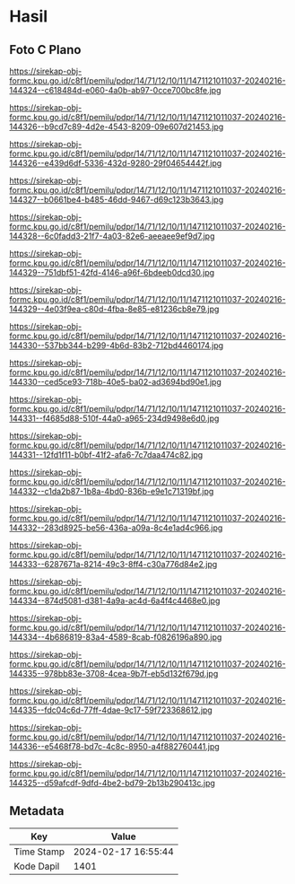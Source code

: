 # Hasil

## Foto C Plano

https://sirekap-obj-formc.kpu.go.id/c8f1/pemilu/pdpr/14/71/12/10/11/1471121011037-20240216-144324--c618484d-e060-4a0b-ab97-0cce700bc8fe.jpg

https://sirekap-obj-formc.kpu.go.id/c8f1/pemilu/pdpr/14/71/12/10/11/1471121011037-20240216-144326--b9cd7c89-4d2e-4543-8209-09e607d21453.jpg

https://sirekap-obj-formc.kpu.go.id/c8f1/pemilu/pdpr/14/71/12/10/11/1471121011037-20240216-144326--e439d6df-5336-432d-9280-29f04654442f.jpg

https://sirekap-obj-formc.kpu.go.id/c8f1/pemilu/pdpr/14/71/12/10/11/1471121011037-20240216-144327--b0661be4-b485-46dd-9467-d69c123b3643.jpg

https://sirekap-obj-formc.kpu.go.id/c8f1/pemilu/pdpr/14/71/12/10/11/1471121011037-20240216-144328--6c0fadd3-21f7-4a03-82e6-aeeaee9ef9d7.jpg

https://sirekap-obj-formc.kpu.go.id/c8f1/pemilu/pdpr/14/71/12/10/11/1471121011037-20240216-144329--751dbf51-42fd-4146-a96f-6bdeeb0dcd30.jpg

https://sirekap-obj-formc.kpu.go.id/c8f1/pemilu/pdpr/14/71/12/10/11/1471121011037-20240216-144329--4e03f9ea-c80d-4fba-8e85-e81236cb8e79.jpg

https://sirekap-obj-formc.kpu.go.id/c8f1/pemilu/pdpr/14/71/12/10/11/1471121011037-20240216-144330--537bb344-b299-4b6d-83b2-712bd4460174.jpg

https://sirekap-obj-formc.kpu.go.id/c8f1/pemilu/pdpr/14/71/12/10/11/1471121011037-20240216-144330--ced5ce93-718b-40e5-ba02-ad3694bd90e1.jpg

https://sirekap-obj-formc.kpu.go.id/c8f1/pemilu/pdpr/14/71/12/10/11/1471121011037-20240216-144331--f4685d88-510f-44a0-a965-234d9498e6d0.jpg

https://sirekap-obj-formc.kpu.go.id/c8f1/pemilu/pdpr/14/71/12/10/11/1471121011037-20240216-144331--12fd1f11-b0bf-41f2-afa6-7c7daa474c82.jpg

https://sirekap-obj-formc.kpu.go.id/c8f1/pemilu/pdpr/14/71/12/10/11/1471121011037-20240216-144332--c1da2b87-1b8a-4bd0-836b-e9e1c71319bf.jpg

https://sirekap-obj-formc.kpu.go.id/c8f1/pemilu/pdpr/14/71/12/10/11/1471121011037-20240216-144332--283d8925-be56-436a-a09a-8c4e1ad4c966.jpg

https://sirekap-obj-formc.kpu.go.id/c8f1/pemilu/pdpr/14/71/12/10/11/1471121011037-20240216-144333--6287671a-8214-49c3-8ff4-c30a776d84e2.jpg

https://sirekap-obj-formc.kpu.go.id/c8f1/pemilu/pdpr/14/71/12/10/11/1471121011037-20240216-144334--874d5081-d381-4a9a-ac4d-6a4f4c4468e0.jpg

https://sirekap-obj-formc.kpu.go.id/c8f1/pemilu/pdpr/14/71/12/10/11/1471121011037-20240216-144334--4b686819-83a4-4589-8cab-f0826196a890.jpg

https://sirekap-obj-formc.kpu.go.id/c8f1/pemilu/pdpr/14/71/12/10/11/1471121011037-20240216-144335--978bb83e-3708-4cea-9b7f-eb5d132f679d.jpg

https://sirekap-obj-formc.kpu.go.id/c8f1/pemilu/pdpr/14/71/12/10/11/1471121011037-20240216-144335--fdc04c6d-77ff-4dae-9c17-59f723368612.jpg

https://sirekap-obj-formc.kpu.go.id/c8f1/pemilu/pdpr/14/71/12/10/11/1471121011037-20240216-144336--e5468f78-bd7c-4c8c-8950-a4f882760441.jpg

https://sirekap-obj-formc.kpu.go.id/c8f1/pemilu/pdpr/14/71/12/10/11/1471121011037-20240216-144325--d59afcdf-9dfd-4be2-bd79-2b13b290413c.jpg


## Metadata

| Key        | Value               |
| ---------- | ------------------- |
| Time Stamp | 2024-02-17 16:55:44 |
| Kode Dapil | 1401                |



